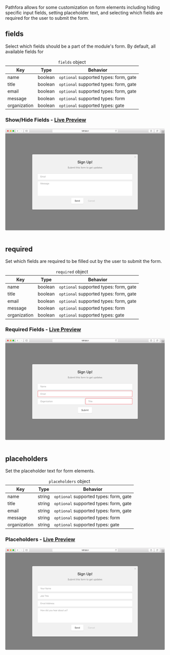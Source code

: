 Pathfora allows for some customization on form elements including hiding specific input fields, setting placeholder text, and selecting which fields are required for the user to submit the form.

## fields

Select which fields should be a part of the module's form. By default, all available fields for 

<table>
  <thead>
    <tr>
      <td colspan="3" align="center"><code>fields</code> object</td>
    </tr>
    <tr>
      <th>Key</th>
      <th>Type</th>
      <th>Behavior</th>
    </tr>
  </thead>

  <tr>
    <td>name</td>
    <td>boolean</td>
    <td><code>optional</code> supported types: form, gate</td>
  </tr>
  <tr>
    <td>title</td>
    <td>boolean</td>
    <td><code>optional</code> supported types: form, gate</td>
  </tr>
  <tr>
    <td>email</td>
    <td>boolean</td>
    <td><code>optional</code> supported types: form, gate</td>
  </tr>
  <tr>
    <td>message</td>
    <td>boolean</td>
    <td><code>optional</code> supported types: form</td>
  </tr>
  <tr>
    <td>organization</td>
    <td>boolean</td>
    <td><code>optional</code> supported types: gate</td>
  </tr>
</table>


### Show/Hide Fields - [Live Preview](../../examples/preview/customization/form/fields.html)

![Form Placeholders](../examples/img/customization/form/fields.png)

<pre data-src="../../examples/src/customization/form/fields.js"></pre>

## required

Set which fields are required to be filled out by the user to submit the form.

<table>
  <thead>
    <tr>
      <td colspan="3" align="center"><code>required</code> object</td>
    </tr>
    <tr>
      <th>Key</th>
      <th>Type</th>
      <th>Behavior</th>
    </tr>
  </thead>

  <tr>
    <td>name</td>
    <td>boolean</td>
    <td><code>optional</code> supported types: form, gate</td>
  </tr>
  <tr>
    <td>title</td>
    <td>boolean</td>
    <td><code>optional</code> supported types: form, gate</td>
  </tr>
  <tr>
    <td>email</td>
    <td>boolean</td>
    <td><code>optional</code> supported types: form, gate</td>
  </tr>
  <tr>
    <td>message</td>
    <td>boolean</td>
    <td><code>optional</code> supported types: form</td>
  </tr>
  <tr>
    <td>organization</td>
    <td>boolean</td>
    <td><code>optional</code> supported types: gate</td>
  </tr>
</table>


### Required Fields - [Live Preview](../../examples/preview/customization/form/required.html)

![Form Placeholders](../examples/img/customization/form/required.png)

<pre data-src="../../examples/src/customization/form/required.js"></pre>


## placeholders

Set the placeholder text for form elements.

<table>
  <thead>
    <tr>
      <td colspan="3" align="center"><code>placeholders</code> object</td>
    </tr>
    <tr>
      <th>Key</th>
      <th>Type</th>
      <th>Behavior</th>
    </tr>
  </thead>

  <tr>
    <td>name</td>
    <td>string</td>
    <td><code>optional</code> supported types: form, gate</td>
  </tr>
  <tr>
    <td>title</td>
    <td>string</td>
    <td><code>optional</code> supported types: form, gate</td>
  </tr>
  <tr>
    <td>email</td>
    <td>string</td>
    <td><code>optional</code> supported types: form, gate</td>
  </tr>
  <tr>
    <td>message</td>
    <td>string</td>
    <td><code>optional</code> supported types: form</td>
  </tr>
  <tr>
    <td>organization</td>
    <td>string</td>
    <td><code>optional</code> supported types: gate</td>
  </tr>
</table>

### Placeholders - [Live Preview](../../examples/preview/customization/form/placeholders.html)

![Form Placeholders](../examples/img/customization/form/placeholders.png)

<pre data-src="../../examples/src/customization/form/placeholders.js"></pre>

